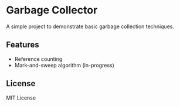 # Garbage Collector

A simple project to demonstrate basic garbage collection techniques.

## Features

- Reference counting
- Mark-and-sweep algorithm (in-progress)

## License

MIT License
